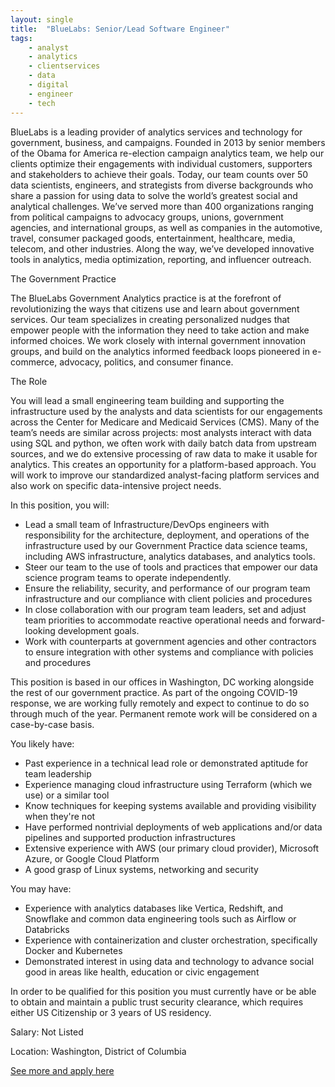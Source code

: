 ```yaml
---
layout: single
title:  "BlueLabs: Senior/Lead Software Engineer"
tags: 
    - analyst
    - analytics
    - clientservices
    - data
    - digital
    - engineer
    - tech
---
```

BlueLabs is a leading provider of analytics services and technology for government, business, and campaigns. Founded in 2013 by senior members of the Obama for America re-election campaign analytics team, we help our clients optimize their engagements with individual customers, supporters and stakeholders to achieve their goals. Today, our team counts over 50 data scientists, engineers, and strategists from diverse backgrounds who share a passion for using data to solve the world’s greatest social and analytical challenges. We’ve served more than 400 organizations ranging from political campaigns to advocacy groups, unions, government agencies, and international groups, as well as companies in the automotive, travel, consumer packaged goods, entertainment, healthcare, media, telecom, and other industries. Along the way, we’ve developed innovative tools in analytics, media optimization, reporting, and influencer outreach.

The Government Practice

The BlueLabs Government Analytics practice is at the forefront of revolutionizing the ways that citizens use and learn about government services. Our team specializes in creating personalized nudges that empower people with the information they need to take action and make informed choices. We work closely with internal government innovation groups, and build on the analytics informed feedback loops pioneered in e-commerce, advocacy, politics, and consumer finance.

The Role

You will lead a small engineering team building and supporting the infrastructure used by the analysts and data scientists for our engagements across the Center for Medicare and Medicaid Services (CMS). Many of the team’s needs are similar across projects: most analysts interact with data using SQL and python, we often work with daily batch data from upstream sources, and we do extensive processing of raw data to make it usable for analytics. This creates an opportunity for a platform-based approach. You will work to improve our standardized analyst-facing platform services and also work on specific data-intensive project needs.

In this position, you will:
* Lead a small team of Infrastructure/DevOps engineers with responsibility for the architecture, deployment, and operations of the infrastructure used by our Government Practice data science teams, including AWS infrastructure, analytics databases, and analytics tools.
* Steer our team to the use of tools and practices that empower our data science program teams to operate independently.
* Ensure the reliability, security, and performance of our program team infrastructure and our compliance with client policies and procedures
* In close collaboration with our program team leaders, set and adjust team priorities to accommodate reactive operational needs and forward-looking development goals.
* Work with counterparts at government agencies and other contractors to ensure integration with other systems and compliance with policies and procedures

This position is based in our offices in Washington, DC working alongside the rest of our government practice. As part of the ongoing COVID-19 response, we are working fully remotely and expect to continue to do so through much of the year. Permanent remote work will be considered on a case-by-case basis.

You likely have:
* Past experience in a technical lead role or demonstrated aptitude for team leadership
* Experience managing cloud infrastructure using Terraform (which we use) or a similar tool
* Know techniques for keeping systems available and providing visibility when they're not
* Have performed nontrivial deployments of web applications and/or data pipelines and supported production infrastructures
* Extensive experience with AWS (our primary cloud provider), Microsoft Azure, or Google Cloud Platform
* A good grasp of Linux systems, networking and security

You may have:
* Experience with analytics databases like Vertica, Redshift, and Snowflake and common data engineering tools such as Airflow or Databricks
* Experience with containerization and cluster orchestration, specifically Docker and Kubernetes
* Demonstrated interest in using data and technology to advance social good in areas like health, education or civic engagement
 
In order to be qualified for this position you must currently have or be able to obtain and maintain a public trust security clearance, which requires either US Citizenship or 3 years of US residency.

Salary: Not Listed

Location: Washington, District of Columbia


[See more and apply here](https://bluelabs.bamboohr.com/jobs/view.php?id=53)
